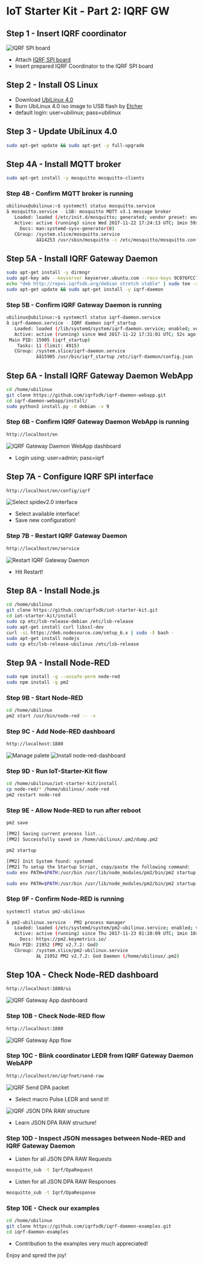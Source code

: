 # IoT Starter Kit - Part 2: IQRF GW

## Step 1 - Insert IQRF coordinator

![IQRF SPI board](https://github.com/iqrfsdk/iot-starter-kit/blob/master/install/pics/iqrf-spi-board.png)

* Attach [IQRF SPI board](http://www.iqrf.org/weben/downloads.php?id=412)
* Insert prepared IQRF Coordinator to the IQRF SPI board

## Step 2 - Install OS Linux

* Download [UbiLinux 4.0](https://emutex.com/products/ubilinux)
* Burn UbiLinux 4.0 iso image to USB flash by [Etcher](https://etcher.io/)
* default login: user=ubilinux; pass=ubilinux

## Step 3 - Update UbiLinux 4.0

```bash
sudo apt-get update && sudo apt-get -y full-upgrade
```

## Step 4A - Install MQTT broker

```bash
sudo apt-get install -y mosquitto mosquitto-clients
```

### Step 4B - Confirm MQTT broker is running

```bash
ubilinux@ubilinux:~$ systemctl status mosquitto.service
â mosquitto.service - LSB: mosquitto MQTT v3.1 message broker
   Loaded: loaded (/etc/init.d/mosquitto; generated; vendor preset: enabled)
   Active: active (running) since Wed 2017-11-22 17:24:13 UTC; 1min 59s ago
     Docs: man:systemd-sysv-generator(8)
   CGroup: /system.slice/mosquitto.service
           ââ14253 /usr/sbin/mosquitto -c /etc/mosquitto/mosquitto.conf
```

## Step 5A - Install IQRF Gateway Daemon

```bash
sudo apt-get install -y dirmngr
sudo apt-key adv --keyserver keyserver.ubuntu.com --recv-keys 9C076FCC7AB8F2E43C2AB0E73241B9B7B4BD8F8E
echo "deb http://repos.iqrfsdk.org/debian stretch stable" | sudo tee -a /etc/apt/sources.list.d/iqrf-daemon.list
sudo apt-get update && sudo apt-get install -y iqrf-daemon
```

### Step 5B - Confirm IQRF Gateway Daemon is running

```bash
ubilinux@ubilinux:~$ systemctl status iqrf-daemon.service
â iqrf-daemon.service - IQRF daemon iqrf_startup
   Loaded: loaded (/lib/systemd/system/iqrf-daemon.service; enabled; vendor preset: enabled)
   Active: active (running) since Wed 2017-11-22 17:31:01 UTC; 52s ago
 Main PID: 15905 (iqrf_startup)
    Tasks: 11 (limit: 4915)
   CGroup: /system.slice/iqrf-daemon.service
           ââ15905 /usr/bin/iqrf_startup /etc/iqrf-daemon/config.json
```

## Step 6A - Install IQRF Gateway Daemon WebApp

```bash
cd /home/ubilinux
git clone https://github.com/iqrfsdk/iqrf-daemon-webapp.git
cd iqrf-daemon-webapp/install/
sudo python3 install.py -d debian -v 9
```

### Step 6B - Confirm IQRF Gateway Daemon WebApp is running

```bash
http://localhost/en
```
![IQRF Gateway Daemon WebApp dashboard](https://github.com/iqrfsdk/iot-starter-kit/blob/master/install/pics/iqrf-daemon-webapp.png "IQRF Gateway Daemon WebApp dashboard")

* Login using: user=admin; pass=iqrf

## Step 7A - Configure IQRF SPI interface

```bash
http://localhost/en/config/iqrf
```
![Select spidev2.0 interface](https://github.com/iqrfsdk/iot-starter-kit/blob/master/install/pics/iqrf-daemon-webapp-config-iqrf.png "Select spidev2.0 interface")

* Select available interface!
* Save new configuration!

### Step 7B - Restart IQRF Gateway Daemon

```bash
http://localhost/en/service
```
![Restart IQRF Gateway Daemon](https://github.com/iqrfsdk/iot-starter-kit/blob/master/install/pics/iqrf-daemon-webapp-service-restart.png "Restart IQRF Gateway Daemon")

* Hit Restart!

## Step 8A - Install Node.js

```bash
cd /home/ubilinux
git clone https://github.com/iqrfsdk/iot-starter-kit.git
cd iot-starter-kit/install
sudo cp etc/lsb-release-debian /etc/lsb-release
sudo apt-get install curl libssl-dev
curl -sL https://deb.nodesource.com/setup_6.x | sudo -E bash -
sudo apt-get install nodejs
sudo cp etc/lsb-release-ubilinux /etc/lsb-release
```

## Step 9A - Install Node-RED

```bash
sudo npm install -g --unsafe-perm node-red
sudo npm install -g pm2
```

### Step 9B - Start Node-RED

```bash
cd /home/ubilinux
pm2 start /usr/bin/node-red -- -v
```

### Step 9C - Add Node-RED dashboard

```bash
http://localhost:1880
```
![Manage palete](https://github.com/iqrfsdk/iot-starter-kit/blob/master/install/pics/node-red-add-dashboard-1.png "Manage palete")
![Install node-red-dashboard](https://github.com/iqrfsdk/iot-starter-kit/blob/master/install/pics/node-red-add-dashboard-2.png "Install node-red-dashboard")

### Step 9D - Run IoT-Starter-Kit flow

```bash
cd /home/ubilinux/iot-starter-kit/install
cp node-red/* /home/ubilinux/.node-red
pm2 restart node-red
```

### Step 9E - Allow Node-RED to run after reboot

```bash
pm2 save

[PM2] Saving current process list...
[PM2] Successfully saved in /home/ubilinux/.pm2/dump.pm2
```

```bash
pm2 startup

[PM2] Init System found: systemd
[PM2] To setup the Startup Script, copy/paste the following command:
sudo env PATH=$PATH:/usr/bin /usr/lib/node_modules/pm2/bin/pm2 startup systemd -u ubilinux --hp /home/ubilinux
```

```bash
sudo env PATH=$PATH:/usr/bin /usr/lib/node_modules/pm2/bin/pm2 startup systemd -u ubilinux --hp /home/ubilinux
```

### Step 9F - Confirm Node-RED is running

```bash
systemctl status pm2-ubilinux

â pm2-ubilinux.service - PM2 process manager
   Loaded: loaded (/etc/systemd/system/pm2-ubilinux.service; enabled; vendor preset: enabled)
   Active: active (running) since Thu 2017-11-23 01:20:09 UTC; 1min 10s ago
     Docs: https://pm2.keymetrics.io/
 Main PID: 21952 (PM2 v2.7.2: God)
   CGroup: /system.slice/pm2-ubilinux.service
           âŁ 21952 PM2 v2.7.2: God Daemon (/home/ubilinux/.pm2)
```

## Step 10A - Check Node-RED dashboard

```bash
http://localhost:1880/ui
```
![IQRF Gateway App dashboard](https://github.com/iqrfsdk/iot-starter-kit/blob/master/install/pics/node-red-ui.png "IQRF App Dashboard")

### Step 10B - Check Node-RED flow

```bash
http://localhost:1880
```
![IQRF Gateway App flow](https://github.com/iqrfsdk/iot-starter-kit/blob/master/install/pics/node-red-flows.png "IQRF App Flow")

### Step 10C - Blink coordinator LEDR from IQRF Gateway Daemon WebAPP

```bash
http://localhost/en/iqrfnet/send-raw
```
![IQRF Send DPA packet](https://github.com/iqrfsdk/iot-starter-kit/blob/master/install/pics/iqrf-daemon-webapp-pulse-ledr.png "IQRF Send DPA packet")

* Select macro Pulse LEDR and send it!

![IQRF JSON DPA RAW structure](https://github.com/iqrfsdk/iot-starter-kit/blob/master/install/pics/iqrf-daemon-webapp-pulse-ledr-json-raw.png "IQRF JSON DPA RAW structure")

* Learn JSON DPA RAW structure!

### Step 10D - Inspect JSON messages between Node-RED and IQRF Gateway Daemon

* Listen for all JSON DPA RAW Requests

```bash
mosquitto_sub -t Iqrf/DpaRequest
```

* Listen for all JSON DPA RAW Responses

```bash
mosquitto_sub -t Iqrf/DpaResponse
```

### Step 10E - Check our examples

```bash
cd /home/ubilinux
git clone https://github.com/iqrfsdk/iqrf-daemon-examples.git
cd iqrf-daemon-examples
```

* Contribution to the examples very much appreciated!

Enjoy and spred the joy!

